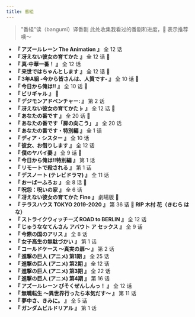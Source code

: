 ```yaml
---
title: 番組
---
```


> "番組"读（bangumi）译番剧
> 此处收集我看过的番剧和进度，:star2: 表示推荐噢～

- **『 アズールレーン The Animation 』** 全 12 话
- **『 冴えない彼女の育てかた 』** 全 12 话 :star2:
- **『 真·中華一番！ 』** 全 12 话
- **『 来世ではちゃんとします 』** 全 12 话 :star2:
- **『 3年A組 -今から皆さんは、人質です- 』** 全 10 话 :star2:
- **『 今日から俺は!! 』** 全 10 话 :star2:
- **『 ビリギャル 』** :star2:
- **『 デジモンアドベンチャー: 』** 第 2 话
- **『 冴えない彼女の育てかた♭ 』** 全 12 话 :star2:
- **『 あなたの番です 』** 全 20 话 :star2:
- **『 あなたの番です「扉の向こう」 』** 全 20 话
- **『 あなたの番です・特別編 』** 全 1 话
- **『 ディア・シスター 』** 全 10 话
- **『 彼女、お借りします 』** 全 12 话
- **『 僕のヤバイ妻 』** 全 9 话 :star2:
- **『 今日から俺は!!特別編 』** 第 1 话
- **『 リモートで殺される 』** 第 1 话
- **『 デスノート (テレビドラマ) 』** 全 11 话
- **『 おーばーふろぉ 』** 全 8 话 :underage:
- **『 呪怨：呪いの家 』** 全 6 话
- **『 冴えない彼女の育てかた Fine 』** 劇場版 :star2:
- **『 テラスハウス TOKYO 2019-2020 』** 第 36 话 :stop_sign: **RIP 木村 花（きむら はな）**
- **『 ストライクウィッチーズ ROAD to BERLIN 』** 全 12 话
- **『 じゅうななてんさん アバウト ア セックス 』** 全 9 话
- **『 今際の国のアリス 』** 全 8 话
- **『 女子高生の無駄づかい 』** 第 1 话
- **『 コールドケース 〜真実の扉〜 』** 第 2 话
- **『 進撃の巨人 (アニメ) 第1期 』** 全 25 话
- **『 進撃の巨人 (アニメ) 第2期 』** 全 12 话
- **『 進撃の巨人 (アニメ) 第3期 』** 全 22 话
- **『 進撃の巨人 (アニメ) 第4期 』** 第 16 话
- **『 アズールレーン びそくぜんしんっ！ 』** 全 12 话
- **『 無職転生 〜異世界行ったら本気だす〜 』** 第 11 话
- **『 夢中さ、きみに。 』** 全 5 话
- **『 ガンダムビルドリアル 』** 第 1 话
